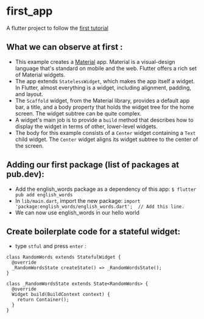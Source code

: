 # first_app

A flutter project to follow the [first tutorial](https://codelabs.developers.google.com/codelabs/first-flutter-app-pt1#2)

## What we can observe at first :
- This example creates a [Material](https://material.io/design/) app. Material is a visual-design language that's standard on mobile and the web. Flutter offers a rich set of Material widgets.
- The app extends `StatelessWidget`, which makes the app itself a widget. In Flutter, almost everything is a widget, including alignment, padding, and layout.
- The `Scaffold` widget, from the Material library, provides a default app bar, a title, and a body property that holds the widget tree for the home screen. The widget subtree can be quite complex.
- A widget's main job is to provide a `build` method that describes how to display the widget in terms of other, lower-level widgets.
- The body for this example consists of a `Center` widget containing a `Text` child widget. The `Center` widget aligns its widget subtree to the center of the screen.

## Adding our first package (list of packages at pub.dev):

- Add the english_words package as a dependency of this app: `$ flutter pub add english_words`
- In `lib/main.dart`, import the new package: `import 'package:english_words/english_words.dart';  // Add this line.`
- We can now use english_words in our hello world

## Create boilerplate code for a stateful widget:
- type `stful` and press `enter` :

```
class RandomWords extends StatefulWidget {
  @override
  _RandomWordsState createState() => _RandomWordsState();
}

class _RandomWordsState extends State<RandomWords> {
  @override
  Widget build(BuildContext context) {
    return Container();
  }
}
```